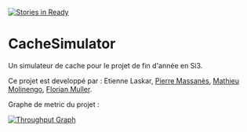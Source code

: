 [![Stories in Ready](https://badge.waffle.io/mathieumoli/CacheSimulator.png?label=ready&title=Ready)](https://waffle.io/mathieumoli/CacheSimulator)
# CacheSimulator
Un simulateur de cache pour le projet de fin d'année en Si3.

Ce projet est developpé par : Etienne Laskar, [Pierre Massanès](https://github.com/PierreMassanes), [Mathieu Molinengo](https://github.com/mathieumoli), [Florian Muller](https://github.com/JuIngong).

Graphe de metric du projet : 

[![Throughput Graph](https://graphs.waffle.io/mathieumoli/CacheSimulator/throughput.svg)](https://waffle.io/mathieumoli/CacheSimulator/metrics) 

